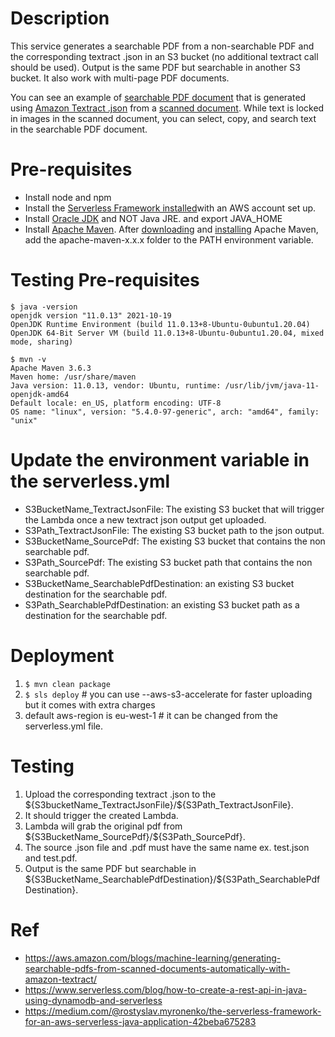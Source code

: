 # Description
This service generates a searchable PDF from a non-searchable PDF and the corresponding textract .json in an S3 bucket (no additional textract call should be used). Output is the same PDF but searchable in another S3 bucket. It also work with multi-page PDF documents. 

You can see an example of [searchable PDF document](https://github.com/muhammadsami3/amazon-textract-searchable-pdf-serverless/raw/master/out_testpdf.pdf) that is generated using [Amazon Textract .json](https://raw.githubusercontent.com/muhammadsami3/amazon-textract-searchable-pdf-serverless/e6ddd8fd9a698c156c430e8850038fc70cb73507/testpdf.json) from a [scanned document](https://github.com/muhammadsami3/amazon-textract-searchable-pdf-serverless/raw/e6ddd8fd9a698c156c430e8850038fc70cb73507/testpdf.pdf). While text is locked in images in the scanned document, you can select, copy, and search text in the searchable PDF document.

# Pre-requisites
- Install node and npm
- Install the [Serverless Framework installed](https://serverless.com/framework/docs/providers/aws/guide/quick-start/)with an AWS account set up.
- Install [Oracle JDK](http://www.oracle.com/technetwork/java/javase/downloads/index.html) and NOT Java JRE. and export JAVA_HOME
- Install [Apache Maven](https://maven.apache.org/). After [downloading](https://maven.apache.org/download.html) and [installing](https://maven.apache.org/install.html) Apache Maven, add the apache-maven-x.x.x folder to the PATH environment variable.
  

# Testing Pre-requisites
```
$ java -version
openjdk version "11.0.13" 2021-10-19
OpenJDK Runtime Environment (build 11.0.13+8-Ubuntu-0ubuntu1.20.04)
OpenJDK 64-Bit Server VM (build 11.0.13+8-Ubuntu-0ubuntu1.20.04, mixed mode, sharing) 
```
```
$ mvn -v
Apache Maven 3.6.3
Maven home: /usr/share/maven
Java version: 11.0.13, vendor: Ubuntu, runtime: /usr/lib/jvm/java-11-openjdk-amd64
Default locale: en_US, platform encoding: UTF-8
OS name: "linux", version: "5.4.0-97-generic", arch: "amd64", family: "unix"
```
# Update the environment variable in the serverless.yml
- S3BucketName_TextractJsonFile: The existing S3 bucket that will trigger the Lambda once a new textract json output get uploaded.
- S3Path_TextractJsonFile: The existing S3 bucket path to the json output.
- S3BucketName_SourcePdf: The existing S3 bucket that contains the non searchable pdf.
- S3Path_SourcePdf: The existing S3 bucket path that contains the non searchable pdf.
- S3BucketName_SearchablePdfDestination: an existing S3 bucket destination for the  searchable pdf.
- S3Path_SearchablePdfDestination: an existing S3 bucket path as a destination for the  searchable pdf.

# Deployment
1. `$ mvn clean package`
2. `$ sls deploy` # you can use --aws-s3-accelerate for faster uploading but it comes with extra charges
3. default aws-region is eu-west-1 # it can be changed from the serverless.yml file.


# Testing 
1. Upload the corresponding textract .json to the \${S3bucketName_TextractJsonFile}/\${S3Path_TextractJsonFile}.
2. It should trigger the created Lambda.
3. Lambda will grab the original pdf from \${S3BucketName_SourcePdf}/${S3Path_SourcePdf}.
4. The source .json file and .pdf must have the same name ex. test.json and test.pdf.
5. Output is the same PDF but searchable in \${S3BucketName_SearchablePdfDestination}/\${S3Path_SearchablePdfDestination}.

# Ref
- https://aws.amazon.com/blogs/machine-learning/generating-searchable-pdfs-from-scanned-documents-automatically-with-amazon-textract/
- https://www.serverless.com/blog/how-to-create-a-rest-api-in-java-using-dynamodb-and-serverless
- https://medium.com/@rostyslav.myronenko/the-serverless-framework-for-an-aws-serverless-java-application-42beba675283